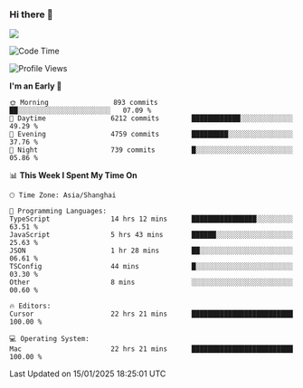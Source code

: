 ### Hi there 👋

<!--
**JJAYCHEN1e/jjaychen1e** is a ✨ _special_ ✨ repository because its `README.md` (this file) appears on your GitHub profile.

Here are some ideas to get you started:

- 🔭 I’m currently working on ...
- 🌱 I’m currently learning ...
- 👯 I’m looking to collaborate on ...
- 🤔 I’m looking for help with ...
- 💬 Ask me about ...
- 📫 How to reach me: ...
- 😄 Pronouns: ...
- ⚡ Fun fact: ...
-->

[![](https://github-readme-stats.vercel.app/api?username=jjaychen1e&show_icons=true)](https://github.com/jjaychen1e/github-readme-stats?count_private=true)

<!--START_SECTION:waka-->
![Code Time](http://img.shields.io/badge/Code%20Time-1%2C737%20hrs%2050%20mins-blue)

![Profile Views](http://img.shields.io/badge/Profile%20Views-1-blue)

**I'm an Early 🐤** 

```text
🌞 Morning                893 commits         ██░░░░░░░░░░░░░░░░░░░░░░░   07.09 % 
🌆 Daytime                6212 commits        ████████████░░░░░░░░░░░░░   49.29 % 
🌃 Evening                4759 commits        █████████░░░░░░░░░░░░░░░░   37.76 % 
🌙 Night                  739 commits         █░░░░░░░░░░░░░░░░░░░░░░░░   05.86 % 
```


📊 **This Week I Spent My Time On** 

```text
🕑︎ Time Zone: Asia/Shanghai

💬 Programming Languages: 
TypeScript               14 hrs 12 mins      ████████████████░░░░░░░░░   63.51 % 
JavaScript               5 hrs 43 mins       ██████░░░░░░░░░░░░░░░░░░░   25.63 % 
JSON                     1 hr 28 mins        ██░░░░░░░░░░░░░░░░░░░░░░░   06.61 % 
TSConfig                 44 mins             █░░░░░░░░░░░░░░░░░░░░░░░░   03.30 % 
Other                    8 mins              ░░░░░░░░░░░░░░░░░░░░░░░░░   00.60 % 

🔥 Editors: 
Cursor                   22 hrs 21 mins      █████████████████████████   100.00 % 

💻 Operating System: 
Mac                      22 hrs 21 mins      █████████████████████████   100.00 % 
```


 Last Updated on 15/01/2025 18:25:01 UTC
<!--END_SECTION:waka-->
